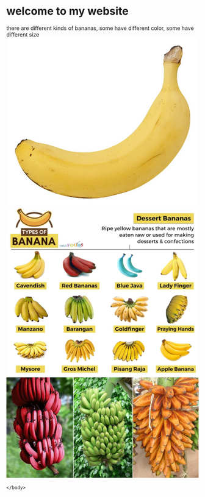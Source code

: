 
<html lang="en">
    <head>
        <meta charset="UTF-8">
        <title>Banana website</title>
    </head>
    <body>
        <h1> welcome to my website</h1>
        <p> there are different kinds of bananas, some have different color, some have different size
    <img src="Banana.jpg" alt="no banana" width = auto>
    <img src="more bananas.webp" alt="no banana" width = auto>
    <img src="banana type2.webp" alt="no banana" width = auto>
            
    </body>
</html>
